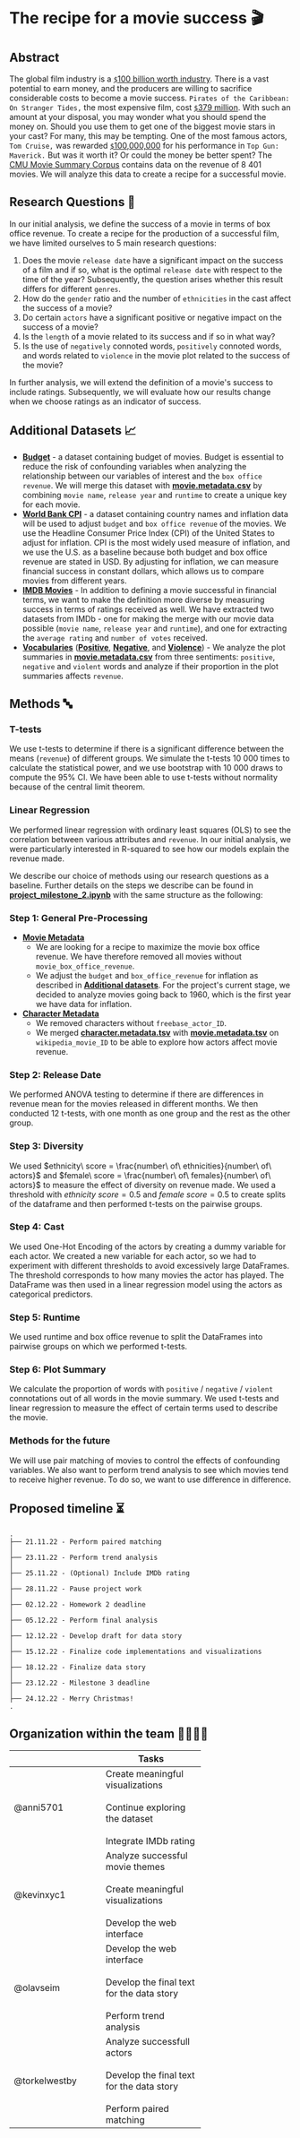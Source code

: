 # The recipe for a movie success 🎬
## Abstract
The global film industry is a [`$`100 billion worth industry](https://en.wikipedia.org/wiki/Film_industry). There is a vast potential to earn money, and the producers are willing to sacrifice considerable costs to become a movie success. `Pirates of the Caribbean: On Stranger Tides,` the most expensive film, cost [`$`379 million](https://en.wikipedia.org/wiki/List_of_most_expensive_films). With such an amount at your disposal, you may wonder what you should spend the money on. Should you use them to get one of the biggest movie stars in your cast? For many, this may be tempting. One of the most famous actors, `Tom Cruise,` was rewarded [`$`100,000,000](https://en.wikipedia.org/wiki/List_of_highest-paid_film_actors) for his performance in `Top Gun: Maverick.` But was it worth it? Or could the money be better spent? The [CMU Movie Summary Corpus](http://www.cs.cmu.edu/~ark/personas/) contains data on the revenue of  8 401 movies. We will analyze this data to create a recipe for a successful movie.

## Research Questions 🔎
In our initial analysis, we define the success of a movie in terms of box office revenue. To create a recipe for the production of a successful film, we have limited ourselves to 5 main research questions:

1. Does the movie `release date` have a significant impact on the success of a film and if so, what is the optimal `release date` with respect to the time of the year? Subsequently, the question arises whether this result differs for different `genres`.
2. How do the `gender` ratio and the number of `ethnicities` in the cast affect the success of a movie?
3. Do certain `actors` have a significant positive or negative impact on the success of a movie?
4. Is the `length` of a movie related to its success and if so in what way?
5. Is the use of `negatively` connoted words, `positively` connoted words, and words related to `violence` in the movie plot related to the success of the movie?

In further analysis, we will extend the definition of a movie's success to include ratings. Subsequently, we will evaluate how our results change when we choose ratings as an indicator of success.


## Additional Datasets 📈
- [**Budget**](https://www.kaggle.com/datasets/rounakbanik/the-movies-dataset?resource=download&select=movies_metadata.csv) - a dataset containing budget of movies. Budget is essential to reduce the risk of confounding variables when analyzing the relationship between our variables of interest and the `box office revenue`. We will merge this dataset with [**movie.metadata.csv**](https://drive.google.com/file/d/18ZLIKZsH41qls54Gy1qSYW1xtovf9Ke9/view?usp=share_link) by combining `movie name`, `release year` and `runtime` to create a unique key for each movie.  
- [**World Bank CPI**](https://data.worldbank.org/indicator/FP.CPI.TOTL.ZG?end=2012&start=1990&view=chart) - a dataset containing country names and inflation data will be used to adjust `budget` and `box office revenue` of the movies. We use the Headline Consumer Price Index (CPI) of the United States to adjust for inflation. CPI is the most widely used measure of inflation, and we use the U.S. as a baseline because both budget and box office revenue are stated in USD. By adjusting for inflation, we can measure financial success in constant dollars, which allows us to compare movies from different years.
- [**IMDB Movies**](https://www.imdb.com/interfaces/) - In addition to defining a movie successful in financial terms, we want to make the definition more diverse by measuring success in terms of ratings received as well. We have extracted two datasets from IMDb - one for making the merge with our movie data possible (`movie name`, `release year` and `runtime`), and one for extracting the `average rating` and `number of votes` received.
- [**Vocabularies**](https://drive.google.com/drive/folders/1-KcpE8cju60CcNXWc_gPZ6x3V8r7T5eH?usp=share_link) ([**Positive**](https://ptrckprry.com/course/ssd/data/positive-words.txt), [**Negative**](https://ptrckprry.com/course/ssd/data/negative-words.txt), and [**Violence**](https://myvocabulary.com/word-list/violence-vocabulary/)) - We analyze the plot summaries in [**movie.metadata.csv**](https://drive.google.com/file/d/18ZLIKZsH41qls54Gy1qSYW1xtovf9Ke9/view?usp=share_link) from three sentiments: `positive`, `negative` and `violent` words and analyze if their proportion in the plot summaries affects `revenue`. 


## Methods 🔤

### T-tests
We use t-tests to determine if there is a significant difference between the means (`revenue`) of different groups. We simulate the t-tests 10 000 times to calculate the statistical power, and we use bootstrap with 10 000 draws to compute the 95% CI. We have been able to use t-tests without normality because of the central limit theorem. 

### Linear Regression
We performed linear regression with ordinary least squares (OLS) to see the correlation between various attributes and `revenue`. In our initial analysis, we were particularly interested in R-squared to see how our models explain the revenue made.

We describe our choice of methods using our research questions as a baseline. Further details on the steps we describe can be found in [**project_milestone_2.ipynb**](https://github.com/epfl-ada/ada-2022-project-teambadass) with the same structure as the following:

### Step 1: General Pre-Processing
- [**Movie Metadata**](https://drive.google.com/file/d/18ZLIKZsH41qls54Gy1qSYW1xtovf9Ke9/view?usp=share_link)
  - We are looking for a recipe to maximize the movie box office revenue. We have therefore removed all movies without `movie_box_office_revenue`.
  -  We adjust the `budget` and `box_office_revenue` for inflation as described in [**Additional datasets**](https://github.com/epfl-ada/ada-2022-project-teambadass/blob/main/README.md). For the project's current stage, we decided to analyze movies going back to 1960, which is the first year we have data for inflation. 
- [**Character Metadata**](https://drive.google.com/file/d/1b3_Jn3bBJl6prrtPagU-Yol-ijFMod2u/view?usp=share_link)
  - We removed characters without `freebase_actor_ID`.
  - We merged [**character.metadata.tsv**](https://drive.google.com/file/d/1b3_Jn3bBJl6prrtPagU-Yol-ijFMod2u/view?usp=share_link) with [**movie.metadata.tsv**](https://drive.google.com/file/d/18ZLIKZsH41qls54Gy1qSYW1xtovf9Ke9/view?usp=share_link) on `wikipedia_movie_ID` to be able to explore how actors affect movie revenue.

### Step 2: Release Date
We performed ANOVA testing to determine if there are differences in revenue mean for the movies released in different months. We then conducted 12 t-tests, with one month as one group and the rest as the other group. 

### Step 3: Diversity
We used $ethnicity\ score = \frac{number\ of\ ethnicities}{number\ of\ actors}$ and $female\ score = \frac{number\ of\ females}{number\ of\ actors}$ to measure the effect of diversity on revenue made. We used a threshold with $ethnicity\ score = 0.5$ and $female\ score = 0.5$ to create splits of the dataframe and then performed t-tests on the pairwise groups. 

### Step 4: Cast
We used One-Hot Encoding of the actors by creating a dummy variable for each actor. We created a new variable for each actor, so we had to experiment with different thresholds to avoid excessively large DataFrames. The threshold corresponds to how many movies the actor has played.
The DataFrame was then used in a linear regression model using the actors as categorical predictors. 

### Step 5: Runtime
We used runtime and box office revenue to split the DataFrames into pairwise groups on which we performed t-tests. 

### Step 6: Plot Summary
We calculate the proportion of words with `positive` / `negative` / `violent` connotations out of all words in the movie summary. We used t-tests and linear regression to measure the effect of certain terms used to describe the movie.

### Methods for the future
We will use pair matching of movies to control the effects of confounding variables. We also want to perform trend analysis to see which movies tend to receive higher revenue. To do so, we want to use difference in difference. 
 


## Proposed timeline ⏳
```
.
├── 21.11.22 - Perform paired matching
│  
├── 23.11.22 - Perform trend analysis
│  
├── 25.11.22 - (Optional) Include IMDb rating
│  
├── 28.11.22 - Pause project work
│  
├── 02.12.22 - Homework 2 deadline
│    
├── 05.12.22 - Perform final analysis
│  
├── 12.12.22 - Develop draft for data story
│  
├── 15.12.22 - Finalize code implementations and visualizations
│  
├── 18.12.22 - Finalize data story
│  
├── 23.12.22 - Milestone 3 deadline
│  
├── 24.12.22 - Merry Christmas!
.

```

## Organization within the team 👨‍👩‍👧‍👧
<table class="tg" style="undefined;table-layout: fixed; width: 342px">
<colgroup>
<col style="width: 164px">
<col style="width: 178px">
</colgroup>
<thead>
  <tr>
    <th class="tg-0lax"></th>
    <th class="tg-0lax">Tasks</th>
  </tr>
</thead>
<tbody>
  <tr>
    <td class="tg-0lax">@anni5701</td>
    <td class="tg-0lax">Create meaningful visualizations<br><br>Continue exploring the dataset<br><br>Integrate IMDb rating</td>
  </tr>
  <tr>
    <td class="tg-0lax">@kevinxyc1</td>
    <td class="tg-0lax">Analyze successful movie themes<br><br>Create meaningful visualizations<br><br>Develop the web interface</td>
  </tr>
  <tr>
    <td class="tg-0lax">@olavseim</td>
    <td class="tg-0lax">Develop the web interface<br><br>Develop the final text for the data story<br><br>Perform trend analysis</td>
  </tr>
  <tr>
    <td class="tg-0lax">@torkelwestby</td>
    <td class="tg-0lax">Analyze successfull actors<br><br>Develop the final text for the data story<br><br>Perform paired matching</td>
  </tr>
</tbody>
</table>
